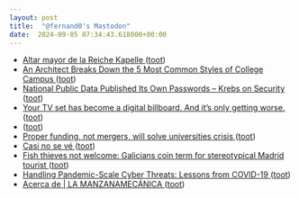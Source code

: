 ```yaml
---
layout: post
title:  "@fernand0's Mastodon"
date:  2024-09-05 07:34:43.618000+00:00
---
```

*  [Altar mayor de la Reiche Kapelle ](https://www.flickr.com/photos/fernand0/53945196027) ([toot](https://mastodon.social/@fernand0/113083789057314085))
*  [An Architect Breaks Down the 5 Most Common Styles of College Campus ](https://www.openculture.com/2024/08/an-architect-breaks-down-the-5-most-common-styles-of-college-campus.htm) ([toot](https://mastodon.social/@fernand0/113083719024041737))
*  [National Public Data Published Its Own Passwords – Krebs on Security ](https://krebsonsecurity.com/2024/08/national-public-data-published-its-own-passwords) ([toot](https://mastodon.social/@fernand0/113083111132341575))
*  [Your TV set has become a digital billboard. And it’s only getting worse. ](https://arstechnica.com/gadgets/2024/08/tv-industrys-ads-tracking-obsession-is-turning-your-living-room-into-a-store) ([toot](https://mastodon.social/@fernand0/113082439073764852))
*  [ ](https://mastodon.social/users/fernand0/statuses/113081342997499094/activity) ([toot](https://mastodon.social/users/fernand0/statuses/113081342997499094/activity))
*  [Proper funding, not mergers, will solve universities crisis ](https://www.theguardian.com/education/article/2024/aug/20/proper-funding-not-mergers-will-solve-universities-crisi) ([toot](https://mastodon.social/@fernand0/113080479108493381))
*  [Casi no se vé ](https://avecesunafoto.wordpress.com/2024/09/04/casi-no-se-ve) ([toot](https://mastodon.social/@fernand0/113080372516378540))
*  [Fish thieves not welcome: Galicians coin term for stereotypical Madrid tourist ](https://www.theguardian.com/world/article/2024/aug/19/fish-thieves-galician-tourists-madrid-mediterranean-spain-fodechincho) ([toot](https://mastodon.social/@fernand0/113080229130198262))
*  [Handling Pandemic-Scale Cyber Threats: Lessons from COVID-19 ](https://arxiv.org/abs/2408.0841) ([toot](https://mastodon.social/@fernand0/113080038499855713))
*  [Acerca de \| LA MANZANAMECÁNICA ](https://www.lamanzanamecanica.com/about-) ([toot](https://mastodon.social/@fernand0/113079789686888666))
